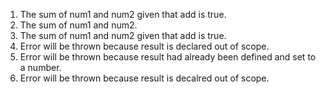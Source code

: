 1. The sum of num1 and num2 given that add is true.
2. The sum of num1 and num2.
3. The sum of num1 and num2 given that add is true.
4. Error will be thrown because result is declared out of scope.
5. Error will be thrown because result had already been defined and set to a number.
6. Error will be thrown because result is decalred out of scope.